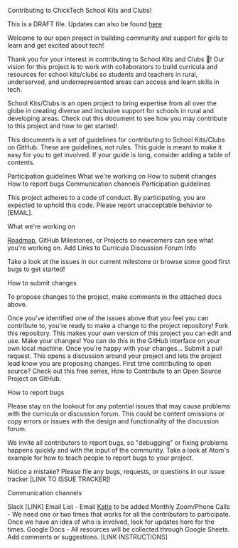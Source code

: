 Contributing to ChickTech School Kits and Clubs!

This is a DRAFT file.  Updates can also be found [here](https://docs.google.com/document/d/1Bc_G5qWdX8DPIrOyLwAEqspExM6VsD9_l62YZnruIsQ/edit)

Welcome to our open project in building community and support for girls to learn and get excited about tech!   

Thank you for your interest in contributing to School Kits and Clubs 🎉!
Our vision for this project is to work with collaborators to build curricula and resources for school kits/clubs so students and teachers in rural, underserved, and underrepresented areas can access and learn skills in tech.

School Kits/Clubs is an open project to bring expertise from all over the globe in creating diverse and inclusive support for schools in rural and developing areas.
Check out this document to see how you may contribute to this project and how to get started!

This documents is a set of guidelines for contributing to School Kits/Clubs on GitHub. These are guidelines, not rules. This guide is meant to make it easy for you to get involved.
If your guide is long, consider adding a table of contents.

Participation guidelines
What we're working on
How to submit changes
How to report bugs
Communication channels
Participation guidelines

This project adheres to a code of conduct. By participating, you are expected to uphold this code. Please report unacceptable behavior to [EMAIL].

What we're working on

[Roadmap](https://docs.google.com/document/d/1UOtk1Xzvo6TjWAaQy4njqkJ3-Pv-7N6jWB_13E79pGI/edit), GitHub Milestones, or Projects so newcomers can see what you're working on.
Add Links to Curricula
Discussion Forum Info

Take a look at the issues in our current milestone or browse some good first bugs to get started!

How to submit changes

To propose changes to the project, make comments in the attached docs above. 

Once you've identified one of the issues above that you feel you can contribute to, you're ready to make a change to the project repository!
Fork this repository. This makes your own version of this project you can edit and use.
Make your changes! You can do this in the GitHub interface on your own local machine. Once you're happy with your changes...
Submit a pull request. This opens a discussion around your project and lets the project lead know you are proposing changes.
First time contributing to open source? Check out this free series, How to Contribute to an Open Source Project on GitHub.

How to report bugs

Please stay on the lookout for any potential issues that may cause problems with the curricula or discussion forum.  This could be content omissions or copy errors or issues with the design and functionality of the discussion forum.

We invite all contributors to report bugs, so "debugging" or fixing problems happens quickly and with the input of the community. Take a look at Atom's example for how to teach people to report bugs to your project.

Notice a mistake? Please file any bugs, requests, or questions in our issue tracker [LINK TO ISSUE TRACKER]!

Communication channels

Slack [LINK]
Email List - Email [Katie](katie.sanfilippo@chicktech.org) to be added
Monthly Zoom/Phone Calls - We need one or two times that works for all the contributors to participate.  Once we have an idea of who is involved, look for updates here for the times.
Google Docs - All resources will be collected through Google Sheets.  Add comments or suggestions. [LINK INSTRUCTIONS]

